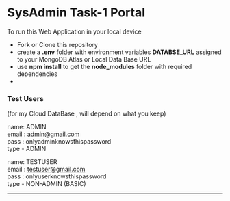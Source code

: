 <!--* NOTE! -->
<!--* Use Ctrl+K V to preview the markdown file in VS code-->
<!--* How to write an effective markdown: https://medium.com/echohub/write-simple-and-effective-markdown-tips-8e01fdddd70 -->

# SysAdmin Task-1 Portal

To run this Web Application in your local device
- Fork or Clone this repository
- create a **.env** folder with environment variables **DATABSE_URL** assigned to your MongoDB Atlas or Local Data Base URL 
- use **npm install** to get the **node_modules** folder with required dependencies
- 


### Test Users
(for my Cloud DataBase , will depend on what you keep)  

name: ADMIN  
email : admin@gmail.com  
pass : onlyadminknowsthispassword  
type - ADMIN  
  
name: TESTUSER   
email : testuser@gmail.com  
pass : onlyuserknowsthispassword  
type - NON-ADMIN (BASIC)  

***


